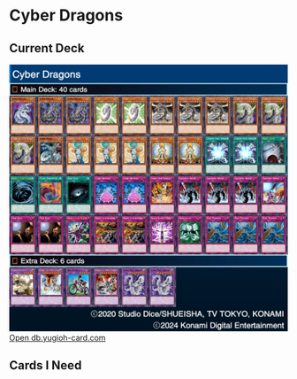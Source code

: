 # Cyber Dragons
## Current Deck
![Cyber Dragons](deck.jpeg)
[Open db.yugioh-card.com](http://www.db.yugioh-card.com/yugiohdb/member_deck.action?cgid=0653129282a7d699dad315a010467273&dno=2)

## Cards I Need
